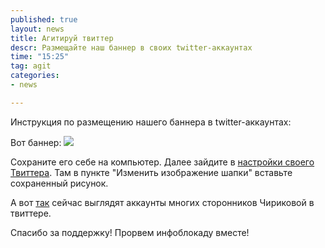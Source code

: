 ```yaml
---
published: true
layout: news
title: Агитируй твиттер
descr: Размещайте наш баннер в своих twitter-аккаунтах
time: "15:25"
tag: agit
categories:
- news

---
```


Инструкция по размещению нашего баннера в twitter-аккаунтах:

Вот баннер: 
<a href="http://img-fotki.yandex.ru/get/6519/21992.3f/0_8d8b5_d84680c8_XL.jpg" target="_blank" rel="nofollow"><img src="http://img-fotki.yandex.ru/get/6519/21992.3f/0_8d8b5_d84680c8_XL.jpg"></a>


Сохраните его себе на компьютер. Далее зайдите в <a href="https://twitter.com/settings/design" target="_blank" rel="nofollow">настройки своего Твиттера</a>. Там в пункте "Изменить изображение шапки" вставьте сохраненный рисунок.

А вот <a href="https://twitter.com/oleg_kozyrev" target="_blank" rel="nofollow">так</a> сейчас выглядят аккаунты многих сторонников Чириковой в твиттере.

Спасибо за поддержку! Прорвем инфоблокаду вместе!
